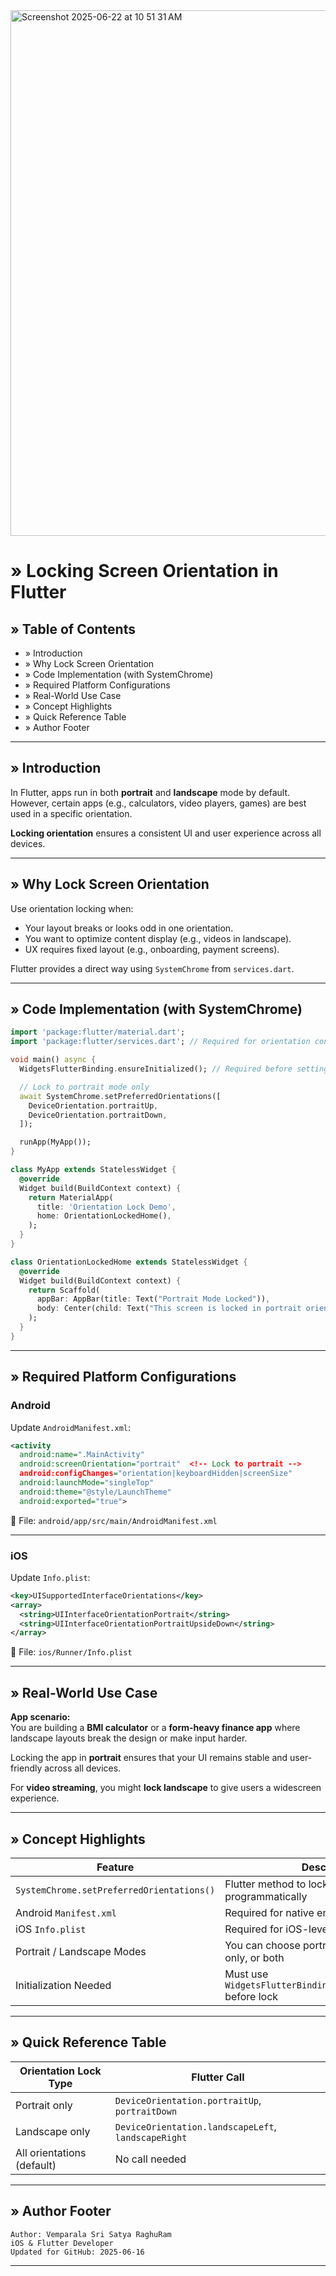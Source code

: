<img width="841" alt="Screenshot 2025-06-22 at 10 51 31 AM" src="https://github.com/user-attachments/assets/501c98ee-809c-4376-b32d-6d38ae07c489" />

# » Locking Screen Orientation in Flutter

## » Table of Contents
- » Introduction  
- » Why Lock Screen Orientation  
- » Code Implementation (with SystemChrome)  
- » Required Platform Configurations  
- » Real-World Use Case  
- » Concept Highlights  
- » Quick Reference Table  
- » Author Footer

---

## » Introduction

In Flutter, apps run in both **portrait** and **landscape** mode by default. However, certain apps (e.g., calculators, video players, games) are best used in a specific orientation.

**Locking orientation** ensures a consistent UI and user experience across all devices.

---

## » Why Lock Screen Orientation

Use orientation locking when:
- Your layout breaks or looks odd in one orientation.
- You want to optimize content display (e.g., videos in landscape).
- UX requires fixed layout (e.g., onboarding, payment screens).

Flutter provides a direct way using `SystemChrome` from `services.dart`.

---

## » Code Implementation (with SystemChrome)

```dart
import 'package:flutter/material.dart';
import 'package:flutter/services.dart'; // Required for orientation control

void main() async {
  WidgetsFlutterBinding.ensureInitialized(); // Required before setting orientation

  // Lock to portrait mode only
  await SystemChrome.setPreferredOrientations([
    DeviceOrientation.portraitUp,
    DeviceOrientation.portraitDown,
  ]);

  runApp(MyApp());
}

class MyApp extends StatelessWidget {
  @override
  Widget build(BuildContext context) {
    return MaterialApp(
      title: 'Orientation Lock Demo',
      home: OrientationLockedHome(),
    );
  }
}

class OrientationLockedHome extends StatelessWidget {
  @override
  Widget build(BuildContext context) {
    return Scaffold(
      appBar: AppBar(title: Text("Portrait Mode Locked")),
      body: Center(child: Text("This screen is locked in portrait orientation")),
    );
  }
}
```

---

## » Required Platform Configurations

### Android

Update `AndroidManifest.xml`:

```xml
<activity
  android:name=".MainActivity"
  android:screenOrientation="portrait"  <!-- Lock to portrait -->
  android:configChanges="orientation|keyboardHidden|screenSize"
  android:launchMode="singleTop"
  android:theme="@style/LaunchTheme"
  android:exported="true">
```

📁 File: `android/app/src/main/AndroidManifest.xml`

---

### iOS

Update `Info.plist`:

```xml
<key>UISupportedInterfaceOrientations</key>
<array>
  <string>UIInterfaceOrientationPortrait</string>
  <string>UIInterfaceOrientationPortraitUpsideDown</string>
</array>
```

📁 File: `ios/Runner/Info.plist`

---

## » Real-World Use Case

**App scenario:**  
You are building a **BMI calculator** or a **form-heavy finance app** where landscape layouts break the design or make input harder.

Locking the app in **portrait** ensures that your UI remains stable and user-friendly across all devices.

For **video streaming**, you might **lock landscape** to give users a widescreen experience.

---

## » Concept Highlights

| Feature                        | Description                                                                 |
|--------------------------------|-----------------------------------------------------------------------------|
| `SystemChrome.setPreferredOrientations()` | Flutter method to lock orientation programmatically                    |
| Android `Manifest.xml`         | Required for native enforcement                                            |
| iOS `Info.plist`               | Required for iOS-level enforcement                                         |
| Portrait / Landscape Modes     | You can choose portrait-only, landscape-only, or both                     |
| Initialization Needed          | Must use `WidgetsFlutterBinding.ensureInitialized()` before lock          |

---

## » Quick Reference Table

| Orientation Lock Type      | Flutter Call                                                   |
|----------------------------|-----------------------------------------------------------------|
| Portrait only              | `DeviceOrientation.portraitUp`, `portraitDown`                 |
| Landscape only             | `DeviceOrientation.landscapeLeft`, `landscapeRight`            |
| All orientations (default) | No call needed                                                 |

---

## » Author Footer

```
Author: Vemparala Sri Satya RaghuRam  
iOS & Flutter Developer  
Updated for GitHub: 2025-06-16
```

---

